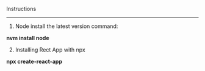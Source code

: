 Instructions

---

1. Node install the latest version command:

**nvm install node**

2. Installing Rect App with npx

**npx create-react-app**
